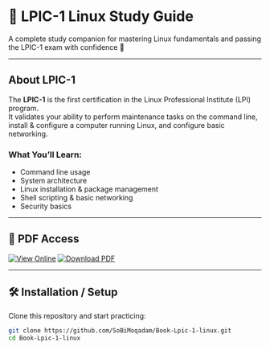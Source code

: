 # 🐧 LPIC-1 Linux Study Guide

A complete study companion for mastering Linux fundamentals and passing the LPIC-1 exam with confidence 🚀

---

## About LPIC-1
The **LPIC-1** is the first certification in the Linux Professional Institute (LPI) program.  
It validates your ability to perform maintenance tasks on the command line, install & configure a computer running Linux, and configure basic networking.

### What You’ll Learn:
- Command line usage
- System architecture
- Linux installation & package management
- Shell scripting & basic networking
- Security basics

---

## 📄 PDF Access

[![View Online](https://img.shields.io/badge/View-Online-blue?style=for-the-badge&logo=github)](https://github.com/SoBiMoqadam/Book-Lpic-1-linux/blob/main/LPIC-1-Linux.pdf)
[![Download PDF](https://img.shields.io/badge/Download-PDF-pink?style=for-the-badge&logo=adobe-acrobat)](https://github.com/SoBiMoqadam/Book-Lpic-1-linux/raw/main/LPIC-1-Linux.pdf)

---

## 🛠 Installation / Setup

Clone this repository and start practicing:

```bash
git clone https://github.com/SoBiMoqadam/Book-Lpic-1-linux.git
cd Book-Lpic-1-linux

